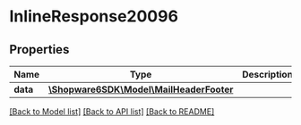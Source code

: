 # InlineResponse20096

## Properties
Name | Type | Description | Notes
------------ | ------------- | ------------- | -------------
**data** | [**\Shopware6SDK\Model\MailHeaderFooter**](MailHeaderFooter.md) |  | [optional] 

[[Back to Model list]](../../README.md#documentation-for-models) [[Back to API list]](../../README.md#documentation-for-api-endpoints) [[Back to README]](../../README.md)

